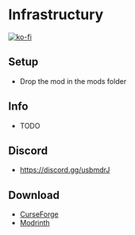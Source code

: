 # Infrastructury

[![ko-fi](https://ko-fi.com/img/githubbutton_sm.svg)](https://ko-fi.com/mrmelon54)

## Setup

- Drop the mod in the mods folder

## Info

- TODO

## Discord

- https://discord.gg/usbmdrJ

## Download

- [CurseForge](https://www.curseforge.com/minecraft/mc-mods/infrastructury)
- [Modrinth](https://modrinth.com/mod/infrastructury)
